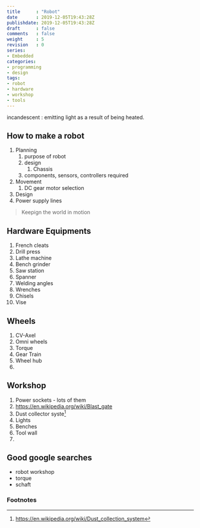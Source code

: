 ```yaml
---
title      : "Robot"
date       : 2019-12-05T19:43:28Z
publishdate: 2019-12-05T19:43:28Z
draft      : false
comments   : false
weight     : 5
revision   : 0
series:
- Embedded
categories:
- programming
- design
tags:
- robot
- hardware
- workshop
- tools
---
```


incandescent
: emitting light as a result of being heated.



## How to make a robot

1. Planning
   1. purpose of robot
   2. design
      1. Chassis
   3. components, sensors, controllers required
2. Movement
   1. DC gear motor selection
3. Design
4. Power supply lines

> Keepign the world in motion

## Hardware Equipments

1. French cleats
2. Drill press
3. Lathe machine
4. Bench grinder
5. Saw station
6. Spanner
7. Welding angles
8. Wrenches
9. Chisels
10. Vise

## Wheels

1. CV-Axel
2. Omni wheels
3. Torque
4. Gear Train
5. Wheel hub
6. 


## Workshop

1. Power sockets - lots of them
2. https://en.wikipedia.org/wiki/Blast_gate
3. Dust collector syste[^6]
4. Lights
5. Benches
6. Tool wall
7. 

## Good google searches

* robot workshop
* torque
* schaft

### Footnotes

[^1]: https://en.wikipedia.org/wiki/Potentiometer
[^2]: https://en.wikipedia.org/wiki/Buck_converter
[^3]: https://www.onsemi.com/pub/Collateral/TIP122-D.PDF
[^4]: https://www.vishay.com/docs/91017/91017.pdf
[^5]: https://en.wikipedia.org/wiki/Chassis
[^6]: https://en.wikipedia.org/wiki/Dust_collection_system
[^7]: https://en.wikipedia.org/wiki/French_cleat
